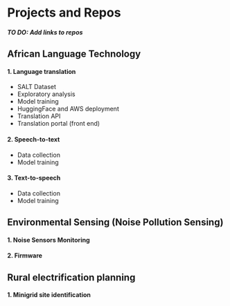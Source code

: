 # Projects and Repos

##### TO DO: Add links to repos

## African Language Technology
#### 1. Language translation
  - SALT Dataset  
  - Exploratory analysis
  - Model training
  - HuggingFace and AWS deployment
  - Translation API
  - Translation portal (front end)
#### 2. Speech-to-text
   - Data collection
   - Model training
#### 3. Text-to-speech
   - Data collection
   - Model training

## Environmental Sensing (Noise Pollution Sensing)
#### 1. Noise Sensors Monitoring 
#### 2. Firmware

## Rural electrification planning
#### 1. Minigrid site identification
